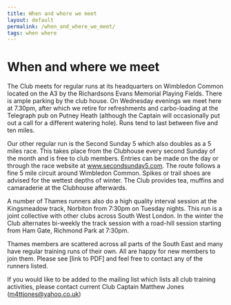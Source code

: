 ```yaml
---
title: When and where we meet
layout: default
permalink: /when_and_where_we_meet/
tags: when where
---
```


When and where we meet
======================

The Club meets for regular runs at its headquarters on Wimbledon Common located on the A3 by the Richardsons Evans Memorial Playing Fields. There is ample parking by the club house. On Wednesday evenings we meet here at 7.30pm, after which we retire for refreshments and carbo-loading at the Telegraph pub on Putney Heath (although the Captain will occasionally put out a call for a different watering hole). Runs tend to last between five and ten miles.

Our other regular run is the Second Sunday 5 which also doubles as a 5 miles race. This takes place from the Clubhouse every second Sunday of the month and is free to club members. Entries can be made on the day or through the race website at www.secondsunday5.com. The route follows a fine 5 mile circuit around Wimbledon Common. Spikes or trail shoes are advised for the wettest depths of winter. The Club provides tea, muffins and camaraderie at the Clubhouse afterwards.

A number of Thames runners also do a high quality interval session at the Kingsmeadow track, Norbiton from 7:30pm on Tuesday nights. This run is a joint collective with other clubs across South West London. In the winter the Club alternates bi-weekly the track session with a road-hill session starting from Ham Gate, Richmond Park at 7:30pm.

Thames members are scattered across all parts of the South East and many have regular training runs of their own. All are happy for new members to join them. Please see [link to PDF] and feel free to contact any of the runners listed.

If you would like to be added to the mailing list which lists all club training activities, please contact current Club Captain Matthew Jones (<m4ttjones@yahoo.co.uk>)

